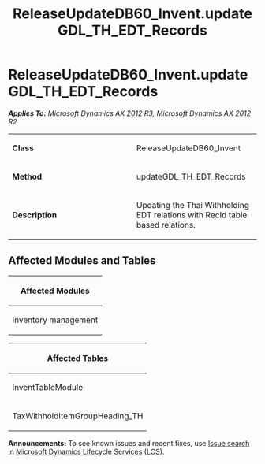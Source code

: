 ﻿---
title: ReleaseUpdateDB60_Invent.updateGDL_TH_EDT_Records
TOCTitle: ReleaseUpdateDB60_Invent.updateGDL_TH_EDT_Records
ms:assetid: 331ca8c4-a58f-2fea-eaea-cd4b2274d439
ms:mtpsurl: https://msdn.microsoft.com/en-us/library/JJ685095(v=AX.60)
ms:contentKeyID: 49707548
ms.date: 05/18/2015
mtps_version: v=AX.60
---

# ReleaseUpdateDB60\_Invent.updateGDL\_TH\_EDT\_Records 


_**Applies To:** Microsoft Dynamics AX 2012 R3, Microsoft Dynamics AX 2012 R2_

<table>
<colgroup>
<col style="width: 50%" />
<col style="width: 50%" />
</colgroup>
<tbody>
<tr class="odd">
<td><p><strong>Class</strong></p></td>
<td><p>ReleaseUpdateDB60_Invent</p></td>
</tr>
<tr class="even">
<td><p><strong>Method</strong></p></td>
<td><p>updateGDL_TH_EDT_Records</p></td>
</tr>
<tr class="odd">
<td><p><strong>Description</strong></p></td>
<td><p>Updating the Thai Withholding EDT relations with RecId table based relations.</p></td>
</tr>
</tbody>
</table>


## Affected Modules and Tables

<table>
<colgroup>
<col style="width: 100%" />
</colgroup>
<thead>
<tr class="header">
<th><p>Affected Modules</p></th>
</tr>
</thead>
<tbody>
<tr class="odd">
<td><p>Inventory management</p></td>
</tr>
</tbody>
</table>


<table>
<colgroup>
<col style="width: 100%" />
</colgroup>
<thead>
<tr class="header">
<th><p>Affected Tables</p></th>
</tr>
</thead>
<tbody>
<tr class="odd">
<td><p>InventTableModule</p></td>
</tr>
<tr class="even">
<td><p>TaxWithholdItemGroupHeading_TH</p></td>
</tr>
</tbody>
</table>

  
**Announcements:** To see known issues and recent fixes, use [Issue search](http://go.microsoft.com/fwlink/?linkid=389258) in [Microsoft Dynamics Lifecycle Services](http://go.microsoft.com/fwlink/?linkid=306505) (LCS).

